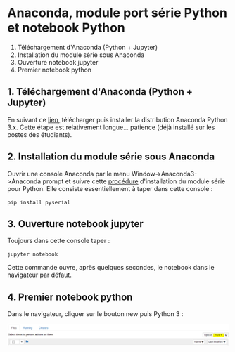 # Anaconda, module port série Python et notebook Python

1. Téléchargement d'Anaconda (Python + Jupyter)
2. Installation du module série sous Anaconda
3. Ouverture notebook jupyter
4. Premier notebook python

## 1. Téléchargement d'Anaconda (Python + Jupyter)
En suivant ce [lien,](https://www.anaconda.com/download/) télécharger puis installer la distribution Anaconda Python 3.x. Cette étape est relativement longue... patience (déjà installé sur les postes des étudiants).

## 2. Installation du module série sous Anaconda
Ouvrir une console Anaconda par le menu Window->Anaconda3->Anaconda prompt et suivre cette [procédure](https://github.com/pyserial/pyserial/) d'installation du module série pour Python. Elle consiste essentiellement à taper dans cette console :

    pip install pyserial 

## 3. Ouverture notebook jupyter
Toujours dans cette console taper :

    jupyter notebook

Cette commande ouvre, après quelques secondes, le notebook dans le navigateur par défaut.

## 4. Premier notebook python
Dans le navigateur, cliquer sur le bouton new puis Python 3 :

![Python Notebook](newPythonNoteBook.PNG)
